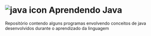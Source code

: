  # ![java icon](images/java-logo.png) Aprendendo Java

Repositório contendo alguns programas envolvendo conceitos de java desenvolvidos durante o aprendizado da linguagem
